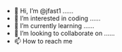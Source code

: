 - 👋 Hi, I’m @jfast1 ......
- 👀 I’m interested in coding ......
- 🌱 I’m currently learning ......
- 💞️ I’m looking to collaborate on ......
- 📫 How to reach me 

<!---
jfast1/jfast1 is a ✨ special ✨ repository because its `README.md` (this file) appears on your GitHub profile.
You can click the Preview link to take a look at your changes.
--->
